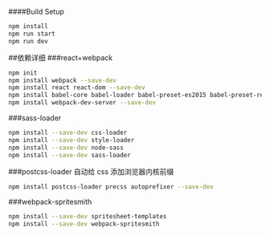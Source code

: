 ####Build Setup
```bash
npm install
npm run start
npm run dev
```

##依赖详细
###react+webpack
```bash
npm init
npm install webpack --save-dev
npm install react react-dom --save-dev
npm install babel-core babel-loader babel-preset-es2015 babel-preset-react --save-dev
npm install webpack-dev-server --save-dev
```
###sass-loader
```bash
npm install --save-dev css-loader
npm install --save-dev style-loader
npm install --save-dev node-sass
npm install --save-dev sass-loader
```
###postcss-loader 自动给 css 添加浏览器内核前缀
```bash
npm install postcss-loader precss autoprefixer --save-dev
```

###webpack-spritesmith
```bash
npm install --save-dev spritesheet-templates
npm install --save-dev webpack-spritesmith
```